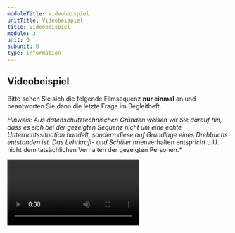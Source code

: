 ```yaml
---
moduleTitle: Videobeispiel
unitTitle: Videobeispiel
title: Videobeispiel
module: 3
unit: 0
subunit: 0
type: information
---
```


## Videobeispiel

Bitte sehen Sie sich die folgende Filmsequenz **nur einmal** an und beantworten Sie dann die letzte Frage im Begleitheft. 

*Hinweis: Aus datenschutztechnischen Gründen weisen wir Sie darauf hin, dass es sich bei der gezeigten Sequenz nicht um eine echte Unterrichtssituation handelt, sondern diese auf Grundlage eines Drehbuchs entstanden ist. Das Lehrkraft- und Schüler*Innenverhalten entspricht u.U. nicht dem tatsächlichen Verhalten der gezeigten Personen.*

<video name="/videos/V6_Verstärkerplan_komp.mp4"></video>